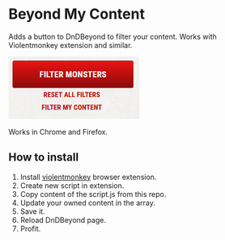 # Beyond My Content
Adds a button to DnDBeyond to filter your content. Works with Violentmonkey extension and similar.

![alt text](button.png)

Works in Chrome and Firefox.

## How to install
1. Install [violentmonkey](https://violentmonkey.github.io/) browser extension.
2. Create new script in extension.
3. Copy content of the script.js from this repo.
4. Update your owned content in the array.
5. Save it.
6. Reload DnDBeyond page.
7. Profit.
